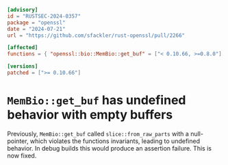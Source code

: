 ```toml
[advisory]
id = "RUSTSEC-2024-0357"
package = "openssl"
date = "2024-07-21"
url = "https://github.com/sfackler/rust-openssl/pull/2266"

[affected]
functions = { "openssl::bio::MemBio::get_buf" = ["< 0.10.66, >=0.8.0"] }

[versions]
patched = [">= 0.10.66"]
```

# `MemBio::get_buf` has undefined behavior with empty buffers

Previously, `MemBio::get_buf` called `slice::from_raw_parts` with a null-pointer, which violates the functions invariants, leading to undefined behavior. In debug builds this would produce an assertion failure. This is now fixed.
